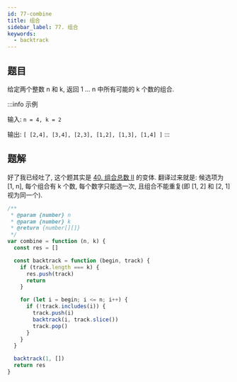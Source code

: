 ```yaml
---
id: 77-combine
title: 组合
sidebar_label: 77. 组合
keywords:
  - backtrack
---
```


## 题目

给定两个整数 n 和 k, 返回 1 ... n 中所有可能的 k 个数的组合.

:::info 示例

输入: `n = 4, k = 2`

输出: `[ [2,4], [3,4], [2,3], [1,2], [1,3], [1,4] ]`
:::

## 题解

好了我已经吐了, 这个题其实是 [40. 组合总数 II](/leetcode/medium/40-combination-sum) 的变体. 翻译过来就是: 候选项为 [1, n], 每个组合有 k 个数, 每个数字只能选一次, 且组合不能重复(即 [1, 2] 和 [2, 1] 视为同一个).

```js
/**
 * @param {number} n
 * @param {number} k
 * @return {number[][]}
 */
var combine = function (n, k) {
  const res = []

  const backtrack = function (begin, track) {
    if (track.length === k) {
      res.push(track)
      return
    }

    for (let i = begin; i <= n; i++) {
      if (!track.includes(i)) {
        track.push(i)
        backtrack(i, track.slice())
        track.pop()
      }
    }
  }

  backtrack(1, [])
  return res
}
```
